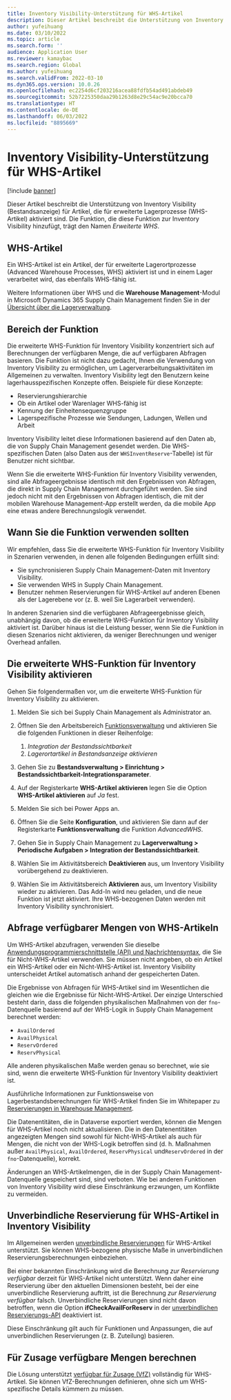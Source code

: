 ```yaml
---
title: Inventory Visibility-Unterstützung für WHS-Artikel
description: Dieser Artikel beschreibt die Unterstützung von Inventory Visibility (Bestandsanzeige) für Artikel, die für erweiterte Lagerprozesse (WHS-Artikel) aktiviert sind.
author: yufeihuang
ms.date: 03/10/2022
ms.topic: article
ms.search.form: ''
audience: Application User
ms.reviewer: kamaybac
ms.search.region: Global
ms.author: yufeihuang
ms.search.validFrom: 2022-03-10
ms.dyn365.ops.version: 10.0.26
ms.openlocfilehash: ec2254d6cf203216acea88fdfb54ad491abdeb49
ms.sourcegitcommit: 52b7225350daa29b1263d8e29c54ac9e20bcca70
ms.translationtype: HT
ms.contentlocale: de-DE
ms.lasthandoff: 06/03/2022
ms.locfileid: "8895669"
---
```

# <a name="inventory-visibility-support-for-whs-items"></a>Inventory Visibility-Unterstützung für WHS-Artikel

[!include [banner](../includes/banner.md)]

Dieser Artikel beschreibt die Unterstützung von Inventory Visibility (Bestandsanzeige) für Artikel, die für erweiterte Lagerprozesse (WHS-Artikel) aktiviert sind. Die Funktion, die diese Funktion zur Inventory Visibility hinzufügt, trägt den Namen *Erweiterte WHS*.

## <a name="whs-items"></a>WHS-Artikel

Ein WHS-Artikel ist ein Artikel, der für erweiterte Lagerortprozesse (Advanced Warehouse Processes, WHS) aktiviert ist und in einem Lager verarbeitet wird, das ebenfalls WHS-fähig ist.

Weitere Informationen über WHS und die **Warehouse Management**-Modul in Microsoft Dynamics 365 Supply Chain Management finden Sie in der [Übersicht über die Lagerverwaltung](../warehousing/warehouse-management-overview.md).

## <a name="scope-of-the-feature"></a>Bereich der Funktion

Die erweiterte WHS-Funktion für Inventory Visibility konzentriert sich auf Berechnungen der verfügbaren Menge, die auf verfügbaren Abfragen basieren. Die Funktion ist nicht dazu gedacht, Ihnen die Verwendung von Inventory Visibility zu ermöglichen, um Lagerverarbeitungsaktivitäten im Allgemeinen zu verwalten. Inventory Visibility legt den Benutzern keine lagerhausspezifischen Konzepte offen. Beispiele für diese Konzepte:

- Reservierungshierarchie
- Ob ein Artikel oder Warenlager WHS-fähig ist
- Kennung der Einheitensequenzgruppe
- Lagerspezifische Prozesse wie Sendungen, Ladungen, Wellen und Arbeit

Inventory Visibility leitet diese Informationen basierend auf den Daten ab, die von Supply Chain Management gesendet werden. Die WHS-spezifischen Daten (also Daten aus der `WHSInventReserve`-Tabelle) ist für Benutzer nicht sichtbar.

Wenn Sie die erweiterte WHS-Funktion für Inventory Visibility verwenden, sind alle Abfrageergebnisse identisch mit den Ergebnissen von Abfragen, die direkt in Supply Chain Management durchgeführt werden. Sie sind jedoch nicht mit den Ergebnissen von Abfragen identisch, die mit der mobilen Warehouse Management-App erstellt werden, da die mobile App eine etwas andere Berechnungslogik verwendet.

## <a name="when-to-use-the-feature"></a>Wann Sie die Funktion verwenden sollten

Wir empfehlen, dass Sie die erweiterte WHS-Funktion für Inventory Visibility in Szenarien verwenden, in denen alle folgenden Bedingungen erfüllt sind:

- Sie synchronisieren Supply Chain Management-Daten mit Inventory Visibility.
- Sie verwenden WHS in Supply Chain Management.
- Benutzer nehmen Reservierungen für WHS-Artikel auf anderen Ebenen als der Lagerebene vor (z. B. weil Sie Lagerarbeit verwenden).

In anderen Szenarien sind die verfügbaren Abfrageergebnisse gleich, unabhängig davon, ob die erweiterte WHS-Funktion für Inventory Visibility aktiviert ist. Darüber hinaus ist die Leistung besser, wenn Sie die Funktion in diesen Szenarios nicht aktivieren, da weniger Berechnungen und weniger Overhead anfallen.

## <a name="enable-the-advanced-whs-feature-for-inventory-visibility"></a>Die erweiterte WHS-Funktion für Inventory Visibility aktivieren

Gehen Sie folgendermaßen vor, um die erweiterte WHS-Funktion für Inventory Visibility zu aktivieren.

1. Melden Sie sich bei Supply Chain Management als Administrator an.
1. Öffnen Sie den Arbeitsbereich [Funktionsverwaltung](../../fin-ops-core/fin-ops/get-started/feature-management/feature-management-overview.md) und aktivieren Sie die folgenden Funktionen in dieser Reihenfolge:

    1. *Integration der Bestandssichtbarkeit*
    1. *Lagerortartikel in Bestandsanzeige aktivieren*

1. Gehen Sie zu **Bestandsverwaltung \> Einrichtung \> Bestandssichtbarkeit-Integrationsparameter**.
1. Auf der Registerkarte **WHS-Artikel aktivieren** legen Sie die Option **WHS-Artikel aktivieren** auf *Ja* fest.
1. Melden Sie sich bei Power Apps an.
1. Öffnen Sie die Seite **Konfiguration**, und aktivieren Sie dann auf der Registerkarte **Funktionsverwaltung** die Funktion *AdvancedWHS*.
1. Gehen Sie in Supply Chain Management zu **Lagerverwaltung \> Periodische Aufgaben \> Integration der Bestandssichtbarkeit**.
1. Wählen Sie im Aktivitätsbereich **Deaktivieren** aus, um Inventory Visibility vorübergehend zu deaktivieren.
1. Wählen Sie im Aktivitätsbereich **Aktivieren** aus, um Inventory Visibility wieder zu aktivieren. Das Add-In wird neu geladen, und die neue Funktion ist jetzt aktiviert. Ihre WHS-bezogenen Daten werden mit Inventory Visibility synchronisiert.

## <a name="query-on-hand-quantities-of-whs-items"></a>Abfrage verfügbarer Mengen von WHS-Artikeln

Um WHS-Artikel abzufragen, verwenden Sie dieselbe [Anwendungsprogrammierschnittstelle (API) und Nachrichtensyntax](inventory-visibility-api.md), die Sie für Nicht-WHS-Artikel verwenden. Sie müssen nicht angeben, ob ein Artikel ein WHS-Artikel oder ein Nicht-WHS-Artikel ist. Inventory Visibility unterscheidet Artikel automatisch anhand der gespeicherten Daten.

Die Ergebnisse von Abfragen für WHS-Artikel sind im Wesentlichen die gleichen wie die Ergebnisse für Nicht-WHS-Artikel. Der einzige Unterschied besteht darin, dass die folgenden physikalischen Maßnahmen von der `fno`-Datenquelle basierend auf der WHS-Logik in Supply Chain Management berechnet werden:

- `AvailOrdered`
- `AvailPhysical`
- `ReservOrdered`
- `ReservPhysical`

Alle anderen physikalischen Maße werden genau so berechnet, wie sie sind, wenn die erweiterte WHS-Funktion für Inventory Visibility deaktiviert ist.

Ausführliche Informationen zur Funktionsweise von Lagerbestandsberechnungen für WHS-Artikel finden Sie im Whitepaper zu [Reservierungen in Warehouse Management](https://www.microsoft.com/download/details.aspx?id=43284).

Die Datenentitäten, die in Dataverse exportiert werden, können die Mengen für WHS-Artikel noch nicht aktualisieren. Die in den Datenentitäten angezeigten Mengen sind sowohl für Nicht-WHS-Artikel als auch für Mengen, die nicht von der WHS-Logik betroffen sind (d. h. Maßnahmen außer `AvailPhysical`, `AvailOrdered`, `ReservPhysical` und`ReservOrdered` in der `fno`-Datenquelle), korrekt.

Änderungen an WHS-Artikelmengen, die in der Supply Chain Management-Datenquelle gespeichert sind, sind verboten. Wie bei anderen Funktionen von Inventory Visibility wird diese Einschränkung erzwungen, um Konflikte zu vermeiden.

## <a name="soft-reservations-on-whs-items-in-inventory-visibility"></a>Unverbindliche Reservierung für WHS-Artikel in Inventory Visibility

Im Allgemeinen werden [unverbindliche Reservierungen](inventory-visibility-reservations.md) für WHS-Artikel unterstützt. Sie können WHS-bezogene physische Maße in unverbindlichen Reservierungsberechnungen einbeziehen. 

Bei einer bekannten Einschränkung wird die Berechnung *zur Reservierung verfügbar* derzeit für WHS-Artikel nicht unterstützt. Wenn daher eine Reservierung über den aktuellen Dimensionen besteht, bei der eine unverbindliche Reservierung auftritt, ist die Berechnung *zur Reservierung verfügbar* falsch. Unverbindliche Reservierungen sind nicht davon betroffen, wenn die Option **ifCheckAvailForReserv** in der [unverbindlichen Reservierungs-API](inventory-visibility-api.md#create-one-reservation-event) deaktiviert ist.

Diese Einschränkung gilt auch für Funktionen und Anpassungen, die auf unverbindlichen Reservierungen (z. B. Zuteilung) basieren.

## <a name="calculate-available-to-promise-quantities"></a>Für Zusage verfügbare Mengen berechnen

Die Lösung unterstützt [verfügbar für Zusage (VfZ)](inventory-visibility-available-to-promise.md) vollständig für WHS-Artikel. Sie können VfZ-Berechnungen definieren, ohne sich um WHS-spezifische Details kümmern zu müssen.

